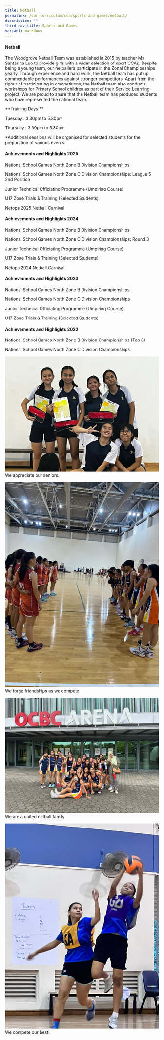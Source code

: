 ```yaml
---
title: Netball
permalink: /our-curriculum/cca/sports-and-games/netball/
description: ""
third_nav_title: Sports and Games
variant: markdown
---
```

#### Netball

The Woodgrove Netball Team was established in 2015 by teacher Ms Santarina Luo to provide girls with a wider selection of sport CCAs. Despite being a young team, our netballers participate in the Zonal Championships yearly. Through experience and hard work, the Netball team has put up commendable performances against stronger competitors. Apart from the rigour of participating in competitions, the Netball team also conducts workshops for Primary School children as part of their Service Learning project. We are proud to share that the Netball team has produced students who have represented the national team.

**Training Days **

Tuesday : 3.30pm to 5.30pm

Thursday : 3.30pm to 5.30pm

\*Additional sessions will be organised for selected students for the preparation of various events. 

#### Achievements and Highlights 2025

National School Games North Zone B Division Championships

National School Games North Zone C Division Championships: League 5 2nd Position

Junior Technical Officiating Programme (Umpiring Course)

U17 Zone Trials & Training (Selected Students)

Netops 2025 Netball Carnival 

#### Achievements and Highlights 2024

National School Games North Zone B Division Championships

National School Games North Zone C Division Championships: Round 3 

Junior Technical Officiating Programme (Umpiring Course)

U17 Zone Trials & Training (Selected Students)

Netops 2024 Netball Carnival

#### Achievements and Highlights 2023

National School Games North Zone B Division Championships 

National School Games North Zone C Division Championships

Junior Technical Officiating Programme (Umpiring Course)

U17 Zone Trials &amp; Training (Selected Students)


#### Achievements and Highlights 2022

National School Games North Zone B Division Championships (Top 8)

National School Games North Zone C Division Championships

![](/images/CCAs/Netball/whatsapp%20image%201.jpeg)
We appreciate our seniors.

![](/images/CCAs/Netball/whatsapp%20image%202.jpeg)
We forge friendships as we compete.

![](/images/CCAs/Netball/whatsapp%20image%203.jpeg)
We are a united netball family.

![](/images/CCAs/Netball/whatsapp%20image%204.jpeg)
We compete our best!